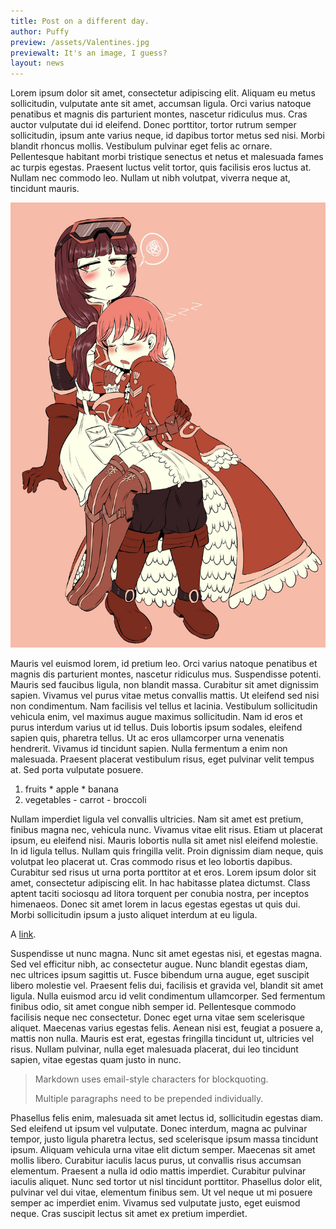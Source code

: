 ```yaml
---
title: Post on a different day.
author: Puffy
preview: /assets/Valentines.jpg
previewalt: It's an image, I guess?
layout: news
---
```

Lorem ipsum dolor sit amet, consectetur adipiscing elit. Aliquam eu metus sollicitudin, vulputate ante sit amet, accumsan ligula. Orci varius natoque penatibus et magnis dis parturient montes, nascetur ridiculus mus. Cras auctor vulputate dui id eleifend. Donec porttitor, tortor rutrum semper sollicitudin, ipsum ante varius neque, id dapibus tortor metus sed nisi. Morbi blandit rhoncus mollis. Vestibulum pulvinar eget felis ac ornare. Pellentesque habitant morbi tristique senectus et netus et malesuada fames ac turpis egestas. Praesent luctus velit tortor, quis facilisis eros luctus at. Nullam nec commodo leo. Nullam ut nibh volutpat, viverra neque at, tincidunt mauris.

![Image](/assets/Valentines.jpg "Valentines Day")

Mauris vel euismod lorem, id pretium leo. Orci varius natoque penatibus et magnis dis parturient montes, nascetur ridiculus mus. Suspendisse potenti. Mauris sed faucibus ligula, non blandit massa. Curabitur sit amet dignissim sapien. Vivamus vel purus vitae metus convallis mattis. Ut eleifend sed nisi non condimentum. Nam facilisis vel tellus et lacinia. Vestibulum sollicitudin vehicula enim, vel maximus augue maximus sollicitudin. Nam id eros et purus interdum varius ut id tellus. Duis lobortis ipsum sodales, eleifend sapien quis, pharetra tellus. Ut ac eros ullamcorper urna venenatis hendrerit. Vivamus id tincidunt sapien. Nulla fermentum a enim non malesuada. Praesent placerat vestibulum risus, eget pulvinar velit tempus at. Sed porta vulputate posuere.

1. fruits
       * apple
       * banana
2. vegetables
       - carrot
       - broccoli

Nullam imperdiet ligula vel convallis ultricies. Nam sit amet est pretium, finibus magna nec, vehicula nunc. Vivamus vitae elit risus. Etiam ut placerat ipsum, eu eleifend nisi. Mauris lobortis nulla sit amet nisl eleifend molestie. In id ligula tellus. Nullam quis fringilla velit. Proin dignissim diam neque, quis volutpat leo placerat ut. Cras commodo risus et leo lobortis dapibus. Curabitur sed risus ut urna porta porttitor at et eros. Lorem ipsum dolor sit amet, consectetur adipiscing elit. In hac habitasse platea dictumst. Class aptent taciti sociosqu ad litora torquent per conubia nostra, per inceptos himenaeos. Donec sit amet lorem in lacus egestas egestas ut quis dui. Morbi sollicitudin ipsum a justo aliquet interdum at eu ligula.

A [link](http://example.com).

Suspendisse ut nunc magna. Nunc sit amet egestas nisi, et egestas magna. Sed vel efficitur nibh, ac consectetur augue. Nunc blandit egestas diam, nec ultrices ipsum sagittis ut. Fusce bibendum urna augue, eget suscipit libero molestie vel. Praesent felis dui, facilisis et gravida vel, blandit sit amet ligula. Nulla euismod arcu id velit condimentum ullamcorper. Sed fermentum finibus odio, sit amet congue nibh semper id. Pellentesque commodo facilisis neque nec consectetur. Donec eget urna vitae sem scelerisque aliquet. Maecenas varius egestas felis. Aenean nisi est, feugiat a posuere a, mattis non nulla. Mauris est erat, egestas fringilla tincidunt ut, ultricies vel risus. Nullam pulvinar, nulla eget malesuada placerat, dui leo tincidunt sapien, vitae egestas quam justo in nunc.

> Markdown uses email-style
characters for blockquoting.
>
> Multiple paragraphs need to be prepended individually.

Phasellus felis enim, malesuada sit amet lectus id, sollicitudin egestas diam. Sed eleifend ut ipsum vel vulputate. Donec interdum, magna ac pulvinar tempor, justo ligula pharetra lectus, sed scelerisque ipsum massa tincidunt ipsum. Aliquam vehicula urna vitae elit dictum semper. Maecenas sit amet mollis libero. Curabitur iaculis lacus purus, ut convallis risus accumsan elementum. Praesent a nulla id odio mattis imperdiet. Curabitur pulvinar iaculis aliquet. Nunc sed tortor ut nisl tincidunt porttitor. Phasellus dolor elit, pulvinar vel dui vitae, elementum finibus sem. Ut vel neque ut mi posuere semper ac imperdiet enim. Vivamus sed vulputate justo, eget euismod neque. Cras suscipit lectus sit amet ex pretium imperdiet. 

